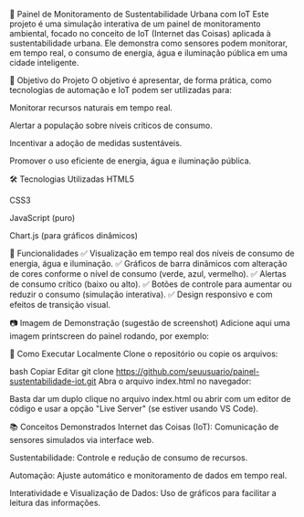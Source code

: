 🌱 Painel de Monitoramento de Sustentabilidade Urbana com IoT
Este projeto é uma simulação interativa de um painel de monitoramento ambiental, focado no conceito de IoT (Internet das Coisas) aplicada à sustentabilidade urbana. Ele demonstra como sensores podem monitorar, em tempo real, o consumo de energia, água e iluminação pública em uma cidade inteligente.

📌 Objetivo do Projeto
O objetivo é apresentar, de forma prática, como tecnologias de automação e IoT podem ser utilizadas para:

Monitorar recursos naturais em tempo real.

Alertar a população sobre níveis críticos de consumo.

Incentivar a adoção de medidas sustentáveis.

Promover o uso eficiente de energia, água e iluminação pública.

🛠️ Tecnologias Utilizadas
HTML5

CSS3

JavaScript (puro)

Chart.js (para gráficos dinâmicos)

🎨 Funcionalidades
✅ Visualização em tempo real dos níveis de consumo de energia, água e iluminação.
✅ Gráficos de barra dinâmicos com alteração de cores conforme o nível de consumo (verde, azul, vermelho).
✅ Alertas de consumo crítico (baixo ou alto).
✅ Botões de controle para aumentar ou reduzir o consumo (simulação interativa).
✅ Design responsivo e com efeitos de transição visual.

📷 Imagem de Demonstração (sugestão de screenshot)
Adicione aqui uma imagem printscreen do painel rodando, por exemplo:


🚀 Como Executar Localmente
Clone o repositório ou copie os arquivos:

bash
Copiar
Editar
git clone https://github.com/seuusuario/painel-sustentabilidade-iot.git
Abra o arquivo index.html no navegador:

Basta dar um duplo clique no arquivo index.html ou abrir com um editor de código e usar a opção "Live Server" (se estiver usando VS Code).

📚 Conceitos Demonstrados
Internet das Coisas (IoT): Comunicação de sensores simulados via interface web.

Sustentabilidade: Controle e redução de consumo de recursos.

Automação: Ajuste automático e monitoramento de dados em tempo real.

Interatividade e Visualização de Dados: Uso de gráficos para facilitar a leitura das informações.
